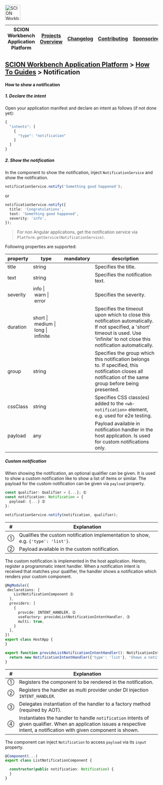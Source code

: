 <a href="/docs/site/application-platform/README.md"><img src="/resources/branding/scion-workbench-banner.svg" height="50" alt="SCION Workbench Application Platform"></a>

| SCION Workbench Application Platform | [Projects Overview][menu-projects-overview] | [Changelog][menu-changelog] | [Contributing][menu-contributing] | [Sponsoring][menu-sponsoring] |  
| --- | --- | --- | --- | --- |

## [SCION Workbench Application Platform][menu-home] > [How To Guides][menu-how-to] > Notification

#### How to show a notification

##### 1. Declare the intent

Open your application manifest and declare an intent as follows (if not done yet):
  
```javascript
{
  "intents": [
    {
      "type": "notification"
    }
  ]
}
```

##### 2. Show the notification

In the component to show the notification, inject `NotificationService` and show the notification.

```typescript 
notificationService.notify('Something good happened');
```
or
```typescript 
notificationService.notify({
  title: 'Congratulations',
  text: 'Something good happened',
  severity: 'info',
});
```

> For non Angular applications, get the notification service via `Platform.getService(NotificationService)`.

Following properties are supported:

|property|type|mandatory|description|
|-|-|-|-|
|title|string||Specifies the title.|
|text|string||Specifies the notification text.|
|severity|info&nbsp;\|&nbsp;warn&nbsp;\|&nbsp;error||Specifies the severity.|
|duration|short&nbsp;\|&nbsp;medium&nbsp;\|&nbsp;long&nbsp;\|&nbsp;infinite||Specifies the timeout upon which to close this notification automatically. If not specified, a 'short' timeout is used. Use 'infinite' to not close this notification automatically.|
|group|string||Specifies the group which this notification belongs to. If specified, this notification closes all notification of the same group before being presented.|
|cssClass|string||Specifies CSS class(es) added to the `<wb-notification>` element, e.g. used for e2e testing.|
|payload|any||Payload available in notification handler in the host application. Is used for custom notifications only.|

##### Custom notification

When showing the notification, an optional qualifier can be given. It is used to show a custom notification like to show a list of items or similar. The payload for the custom notification can be given via `payload` property.

```typescript
const qualifier: Qualifier = {...}; ➀
const notification: Notification = {
  payload: {...} ➁
}:

notificationService.notify(notification, qualifier);
```
|#|Explanation|
|-|-|
|➀|Qualifies the custom notification implementation to show, e.g. `{'type': 'list'}`.|
|➁|Payload available in the custom notification.|

The custom notification is implemented in the host application. Hereto, register a programmatic intent handler. When a notification intent is received that matches your qualifier, the handler shows a notification which renders your custom component.


```typescript
@NgModule({
 declarations: [
    ListNotificationComponent ➀
  ],
  providers: [
    {
      provide: INTENT_HANDLER, ➁
      useFactory: provideListNotificationIntentHandler, ➂
      multi: true,
    }
  ],
})
export class HostApp {
}

export function provideListNotificationIntentHandler(): NotificationIntentHandler { ➃
  return new NotificationIntentHandler({'type': 'list'}, 'Shows a notification with list content to the user.', ListNotificationComponent);
}
```
|#|Explanation|
|-|-|
|➀|Registers the component to be rendered in the notification.|
|➁|Registers the handler as multi provider under DI injection `INTENT_HANDLER`.|
|➂|Delegates instantiation of the handler to a factory method (required by AOT).|
|➃|Instantiates the handler to handle `notification` intents of given qualifier. When an application issues a respective intent, a notification with given component is shown.|

The component can inject `Notification` to access `payload` via its `input` property.

```typescript
@Component(...)
export class ListNotificationComponent {

  constructor(public notification: Notification) {
  }
}
```

[menu-how-to]: /docs/site/application-platform/howto/how-to.md

[menu-home]: /docs/site/application-platform/README.md
[menu-projects-overview]: /docs/site/projects-overview.md
[menu-changelog]: /docs/site/changelog/changelog.md
[menu-contributing]: /CONTRIBUTING.md
[menu-sponsoring]: /docs/site/sponsoring.md
